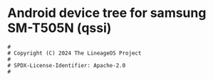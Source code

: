 # Android device tree for samsung SM-T505N (qssi)

```
#
# Copyright (C) 2024 The LineageOS Project
#
# SPDX-License-Identifier: Apache-2.0
#
```

